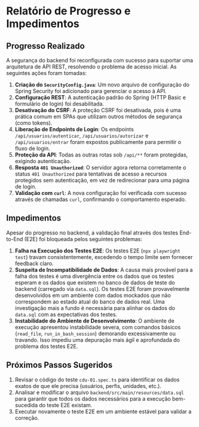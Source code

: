 # Relatório de Progresso e Impedimentos

## Progresso Realizado

A segurança do backend foi reconfigurada com sucesso para suportar uma arquitetura de API REST, resolvendo o problema de acesso inicial. As seguintes ações foram tomadas:

1.  **Criação do `SecurityConfig.java`**: Um novo arquivo de configuração do Spring Security foi adicionado para gerenciar o acesso à API.
2.  **Configuração REST**: A autenticação padrão do Spring (HTTP Basic e formulário de login) foi desabilitada.
3.  **Desativação do CSRF**: A proteção CSRF foi desativada, pois é uma prática comum em SPAs que utilizam outros métodos de segurança (como tokens).
4.  **Liberação de Endpoints de Login**: Os endpoints `/api/usuarios/autenticar`, `/api/usuarios/autorizar` e `/api/usuarios/entrar` foram expostos publicamente para permitir o fluxo de login.
5.  **Proteção da API**: Todas as outras rotas sob `/api/**` foram protegidas, exigindo autenticação.
6.  **Resposta `401 Unauthorized`**: O servidor agora retorna corretamente o status `401 Unauthorized` para tentativas de acesso a recursos protegidos sem autenticação, em vez de redirecionar para uma página de login.
7.  **Validação com `curl`**: A nova configuração foi verificada com sucesso através de chamadas `curl`, confirmando o comportamento esperado.

## Impedimentos

Apesar do progresso no backend, a validação final através dos testes End-to-End (E2E) foi bloqueada pelos seguintes problemas:

1.  **Falha na Execução dos Testes E2E**: Os testes E2E (`npx playwright test`) travam consistentemente, excedendo o tempo limite sem fornecer feedback claro.
2.  **Suspeita de Incompatibilidade de Dados**: A causa mais provável para a falha dos testes é uma divergência entre os dados que os testes esperam e os dados que existem no banco de dados de teste do backend (carregado via `data.sql`). Os testes E2E foram provavelmente desenvolvidos em um ambiente com dados mockados que não correspondem ao estado atual do banco de dados real. Uma investigação mais a fundo é necessária para alinhar os dados do `data.sql` com as expectativas dos testes.
3.  **Instabilidade do Ambiente de Desenvolvimento**: O ambiente de execução apresentou instabilidade severa, com comandos básicos (`read_file`, `run_in_bash_session`) demorando excessivamente ou travando. Isso impediu uma depuração mais ágil e aprofundada do problema dos testes E2E.

## Próximos Passos Sugeridos

1.  Revisar o código do teste `cdu-01.spec.ts` para identificar os dados exatos de que ele precisa (usuários, perfis, unidades, etc.).
2.  Analisar e modificar o arquivo `backend/src/main/resources/data.sql` para garantir que todos os dados necessários para a execução bem-sucedida do teste E2E existam.
3.  Executar novamente o teste E2E em um ambiente estável para validar a correção.
